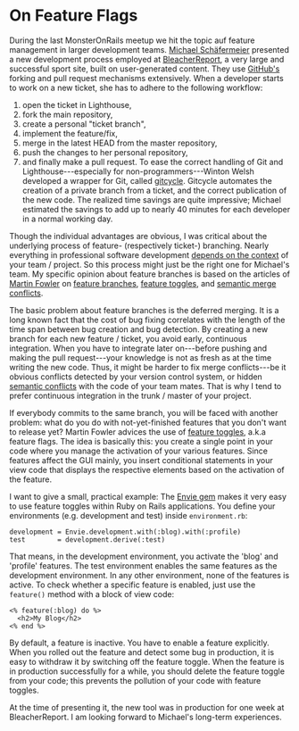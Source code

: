 On Feature Flags
================

During the last MonsterOnRails meetup we hit the topic auf feature management in larger development
teams. [Michael Schäfermeier](http://about.me/mschae) presented
a new development process employed at [BleacherReport](http://www.bleacherreport.com), a very
large and successful sport site, built on user-generated content. They use
[GitHub's](http://www.github.com) forking and pull request mechanisms extensively.
When a developer starts to work on a new ticket, she has to adhere to the following workflow:
 1. open the ticket in Lighthouse,
 1. fork the main repository,
 1. create a personal "ticket branch",
 1. implement the feature/fix,
 1. merge in the latest HEAD from the master repository,
 1. push the changes to her personal repository,
 1. and finally make a pull request.
To ease the correct handling of Git and Lighthouse---especially for non-programmers---Winton
Welsh developed a wrapper for Git, called [gitcycle](https://github.com/winton/gitcycle). Gitcycle
automates the creation of a private branch from a ticket, and the correct publication of the new code.
The realized time savings are quite impressive; Michael estimated
the savings to add up to nearly 40 minutes for each developer in a normal working day.

Though the individual advantages are obvious, I was critical about the underlying process of feature- (respectively ticket-) branching.
Nearly everything in professional software development
[depends on the context](http://andreas-simon.blogspot.com/2011/02/photographic-testing-lessons-learned.html) of your team / project.
So this process might just be the right one for Michael's team.
My specific opinion about feature branches is based on the articles of
[Martin Fowler](http://www.martinfowler.com) on
[feature branches](http://martinfowler.com/bliki/FeatureBranch.html),
[feature toggles](http://martinfowler.com/bliki/FeatureToggle.html), and
[semantic merge conflicts](http://martinfowler.com/bliki/SemanticConflict.html).

The basic problem about feature branches is the deferred merging. It is a long known fact that the
cost of bug fixing correlates with the length of the time span between bug creation and bug detection.
By creating a new branch for each new feature / ticket, you avoid early, continuous integration.
When you have to integrate later on---before pushing and making the pull request---your knowledge is
not as fresh as at the time writing the new code. Thus, it might be harder to fix merge
conflicts---be it obvious conflicts detected by your version control system, or hidden
[semantic conflicts](http://martinfowler.com/bliki/SemanticConflict.html) with the code of your team
mates. That is why I tend to prefer continuous integration in the trunk / master of your project.

If everybody commits to the same branch, you will be faced with another problem: what do you do with
not-yet-finished features that you don't want to release yet? Martin Fowler advices
the use of [feature toggles](http://martinfowler.com/bliki/FeatureToggle.html), a.k.a feature flags.
The idea is basically this: you create a single point in your code where you manage
the activation of your various features. Since features affect the GUI mainly, you insert
conditional statements in your view code that displays the respective elements based
on the activation of the feature.

I want to give a small, practical example: The [Envie gem](http://rubygems.org/gems/envie) makes it
very easy to use feature toggles within Ruby on Rails applications. You define your environments
(e.g. development and test) inside `environment.rb`:

    development = Envie.development.with(:blog).with(:profile)
    test        = development.derive(:test)

That means, in the development environment, you activate the 'blog' and 'profile' features. The test
environment enables the same features as the development environment. In any
other environment, none of the features is active. To check whether a specific feature is enabled,
just use the `feature()` method with a block of view code:

    <% feature(:blog) do %>
      <h2>My Blog</h2>
    <% end %>

By default, a feature is inactive. You have to enable a feature explicitly. When you rolled out the
feature and detect some bug in production, it is easy to withdraw it by
switching off the feature toggle. When the feature is in production successfully for a while, you
should delete the feature toggle from your code; this prevents the pollution of your code with
feature toggles.

At the time of presenting it, the new tool was in production for one week at BleacherReport.
I am looking forward to Michael's long-term experiences.
